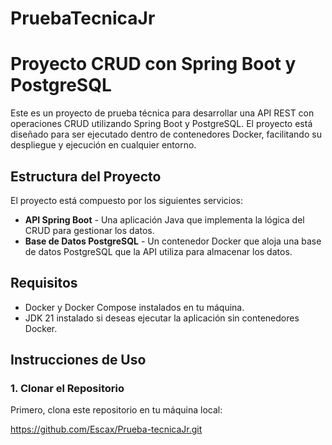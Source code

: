 # PruebaTecnicaJr

# Proyecto CRUD con Spring Boot y PostgreSQL

Este es un proyecto de prueba técnica para desarrollar una API REST con operaciones CRUD utilizando Spring Boot y PostgreSQL. El proyecto está diseñado para ser ejecutado dentro de contenedores Docker, facilitando su despliegue y ejecución en cualquier entorno.

## Estructura del Proyecto

El proyecto está compuesto por los siguientes servicios:

- **API Spring Boot** - Una aplicación Java que implementa la lógica del CRUD para gestionar los datos.
- **Base de Datos PostgreSQL** - Un contenedor Docker que aloja una base de datos PostgreSQL que la API utiliza para almacenar los datos.

## Requisitos

- Docker y Docker Compose instalados en tu máquina.
- JDK 21 instalado si deseas ejecutar la aplicación sin contenedores Docker.

## Instrucciones de Uso

### 1. Clonar el Repositorio

Primero, clona este repositorio en tu máquina local:

https://github.com/Escax/Prueba-tecnicaJr.git

